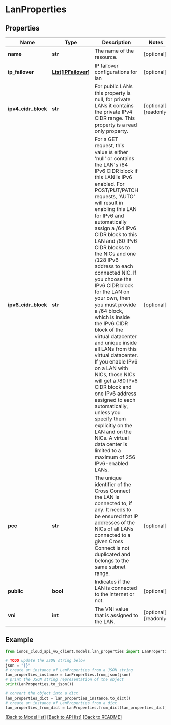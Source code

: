 # LanProperties


## Properties

Name | Type | Description | Notes
------------ | ------------- | ------------- | -------------
**name** | **str** | The name of the  resource. | [optional] 
**ip_failover** | [**List[IPFailover]**](IPFailover.md) | IP failover configurations for lan | [optional] 
**ipv4_cidr_block** | **str** | For public LANs this property is null, for private LANs it contains the private IPv4 CIDR range. This property is a read only property. | [optional] [readonly] 
**ipv6_cidr_block** | **str** | For a GET request, this value is either &#39;null&#39; or contains the LAN&#39;s /64 IPv6 CIDR block if this LAN is IPv6 enabled. For POST/PUT/PATCH requests, &#39;AUTO&#39; will result in enabling this LAN for IPv6 and automatically assign a /64 IPv6 CIDR block to this LAN and /80 IPv6 CIDR blocks to the NICs and one /128 IPv6 address to each connected NIC. If you choose the IPv6 CIDR block for the LAN on your own, then you must provide a /64 block, which is inside the IPv6 CIDR block of the virtual datacenter and unique inside all LANs from this virtual datacenter. If you enable IPv6 on a LAN with NICs, those NICs will get a /80 IPv6 CIDR block and one IPv6 address assigned to each automatically, unless you specify them explicitly on the LAN and on the NICs. A virtual data center is limited to a maximum of 256 IPv6-enabled LANs. | [optional] 
**pcc** | **str** | The unique identifier of the Cross Connect the LAN is connected to, if any. It needs to be ensured that IP addresses of the NICs of all LANs connected to a given Cross Connect is not duplicated and belongs to the same subnet range. | [optional] 
**public** | **bool** | Indicates if the LAN is connected to the internet or not. | [optional] 
**vni** | **int** | The VNI value that is assigned to the LAN. | [optional] [readonly] 

## Example

```python
from ionos_cloud_api_v6_client.models.lan_properties import LanProperties

# TODO update the JSON string below
json = "{}"
# create an instance of LanProperties from a JSON string
lan_properties_instance = LanProperties.from_json(json)
# print the JSON string representation of the object
print(LanProperties.to_json())

# convert the object into a dict
lan_properties_dict = lan_properties_instance.to_dict()
# create an instance of LanProperties from a dict
lan_properties_from_dict = LanProperties.from_dict(lan_properties_dict)
```
[[Back to Model list]](../README.md#documentation-for-models) [[Back to API list]](../README.md#documentation-for-api-endpoints) [[Back to README]](../README.md)


